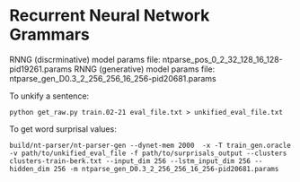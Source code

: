 # Recurrent Neural Network Grammars

RNNG (discrminative) model params file: ntparse_pos_0_2_32_128_16_128-pid19261.params
RNNG (generative) model params file: ntparse_gen_D0.3_2_256_256_16_256-pid20681.params

To unkify a sentence: 

    python get_raw.py train.02-21 eval_file.txt > unkified_eval_file.txt

To get word surprisal values:

    build/nt-parser/nt-parser-gen --dynet-mem 2000  -x -T train_gen.oracle -v path/to/unkified_eval_file -f path/to/surprisals_output --clusters clusters-train-berk.txt --input_dim 256 --lstm_input_dim 256 --hidden_dim 256 -m ntparse_gen_D0.3_2_256_256_16_256-pid20681.params

